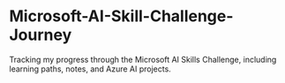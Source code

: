 # Microsoft-AI-Skill-Challenge-Journey
Tracking my progress through the Microsoft AI Skills Challenge, including learning paths, notes, and Azure AI projects.
